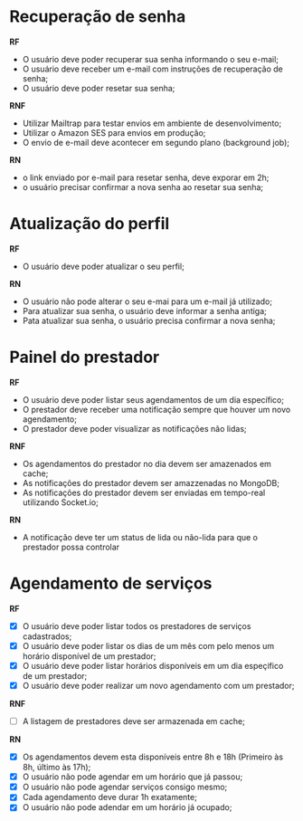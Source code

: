 # Recuperação de senha

**RF**

-   O usuário deve poder recuperar sua senha informando o seu e-mail;
-   O usuário deve receber um e-mail com instruções de recuperação de senha;
-   O usuário deve poder resetar sua senha;

**RNF**

-   Utilizar Mailtrap para testar envios em ambiente de desenvolvimento;
-   Utilizar o Amazon SES para envios em produção;
-   O envio de e-mail deve acontecer em segundo plano (background job);

**RN**

-   o link enviado por e-mail para resetar senha, deve exporar em 2h;
-   o usuário precisar confirmar a nova senha ao resetar sua senha;

# Atualização do perfil

**RF**

-   O usuário deve poder atualizar o seu perfil;

**RN**

-   O usuário não pode alterar o seu e-mai para um e-mail já utilizado;
-   Para atualizar sua senha, o usuário deve informar a senha antiga;
-   Pata atualizar sua senha, o usuário precisa confirmar a nova senha;

# Painel do prestador

**RF**

-   O usuário deve poder listar seus agendamentos de um dia específico;
-   O prestador deve receber uma notificação sempre que houver um novo agendamento;
-   O prestador deve poder visualizar as notificações não lidas;

**RNF**

-   Os agendamentos do prestador no dia devem ser amazenados em cache;
-   As notificações do prestador devem ser amazzenadas no MongoDB;
-   As notificações do prestador devem ser enviadas em tempo-real utilizando Socket.io;

**RN**

-   A notificação deve ter um status de lida ou não-lida para que o prestador possa controlar

# Agendamento de serviços

**RF**

-   [x] O usuário deve poder listar todos os prestadores de serviços cadastrados;
-   [x] O usuário deve poder listar os dias de um mês com pelo menos um horário disponível de um prestador;
-   [x] O usuário deve poder listar horários disponíveis em um dia espeçifico de um prestador;
-   [x] O usuário deve poder realizar um novo agendamento com um prestador;

**RNF**

-   [ ] A listagem de prestadores deve ser armazenada em cache;

**RN**

-   [x] Os agendamentos devem esta disponíveis entre 8h e 18h (Primeiro às 8h, último às 17h);
-   [x] O usuário não pode agendar em um horário que já passou;
-   [x] O usuário não pode agendar serviços consigo mesmo;
-   [x] Cada agendamento deve durar 1h exatamente;
-   [x] O usuário não pode adendar em um horário já ocupado;
